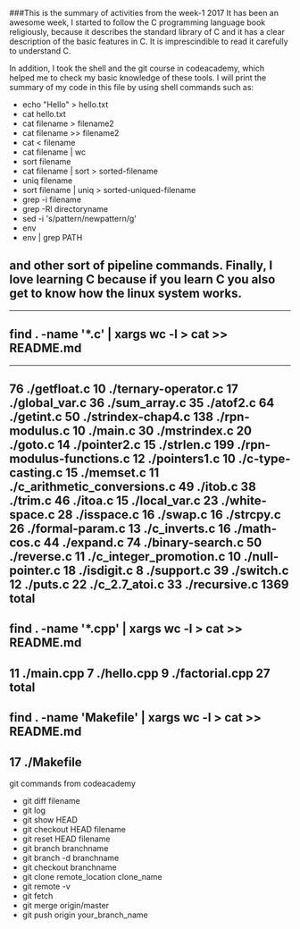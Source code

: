 ###This is the summary of activities from the week-1 2017
It has been an awesome week, I started to follow the C programming language
book religiously, because it describes the standard library of C and it has
a clear description of the basic features in C. It is imprescindible to
read it carefully to understand C.

In addition, I took the shell and the git course in codeacademy, which helped
me to check my basic knowledge of these tools. I will print the summary of
my code in this file by using shell commands such as:

* echo "Hello" > hello.txt 
* cat hello.txt
* cat filename > filename2 
* cat filename >> filename2
* cat < filename 
* cat filename | wc
* sort filename
* cat filename | sort > sorted-filename 
* uniq filename
* sort filename | uniq > sorted-uniqued-filename
* grep -i filename
* grep -Rl directoryname
* sed -i 's/pattern/newpattern/g'
* env
* env | grep PATH

and other sort of pipeline commands. Finally, I love learning C because
if you learn C you also get to know how the linux system works.
-----------------------------------
-----------------------------------
find . -name '*.c' | xargs wc -l > cat >> README.md
-----------------------------------
-----------------------------------
   76 ./getfloat.c
   10 ./ternary-operator.c
   17 ./global_var.c
   36 ./sum_array.c
   35 ./atof2.c
   64 ./getint.c
   50 ./strindex-chap4.c
  138 ./rpn-modulus.c
   10 ./main.c
   30 ./mstrindex.c
   20 ./goto.c
   14 ./pointer2.c
   15 ./strlen.c
  199 ./rpn-modulus-functions.c
   12 ./pointers1.c
   10 ./c-type-casting.c
   15 ./memset.c
   11 ./c_arithmetic_conversions.c
   49 ./itob.c
   38 ./trim.c
   46 ./itoa.c
   15 ./local_var.c
   23 ./white-space.c
   28 ./isspace.c
   16 ./swap.c
   16 ./strcpy.c
   26 ./formal-param.c
   13 ./c_inverts.c
   16 ./math-cos.c
   44 ./expand.c
   74 ./binary-search.c
   50 ./reverse.c
   11 ./c_integer_promotion.c
   10 ./null-pointer.c
   18 ./isdigit.c
    8 ./support.c
   39 ./switch.c
   12 ./puts.c
   22 ./c_2.7_atoi.c
   33 ./recursive.c
 1369 total
-----------------------------------
find . -name '*.cpp' | xargs wc -l > cat >> README.md
-----------------------------------
 11 ./main.cpp
  7 ./hello.cpp
  9 ./factorial.cpp
 27 total
-----------------------------------
find . -name 'Makefile' | xargs wc -l > cat >> README.md
-----------------------------------
17 ./Makefile
-------------------------------------------------------------------------------
git commands from codeacademy
* git diff filename 
* git log 
* git show HEAD
* git checkout HEAD filename
* git reset HEAD filename
* git branch branchname
* git branch -d branchname
* git checkout branchname
* git clone remote_location clone_name
* git remote -v 
* git fetch
* git merge origin/master
* git push origin your_branch_name
